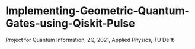 # Implementing-Geometric-Quantum-Gates-using-Qiskit-Pulse
Project for Quantum Information, 2Q, 2021, Applied Physics, TU Delft
